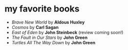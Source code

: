 # my favorite books

- *Brave New World* by **Aldous Huxley**
- *Cosmos* by **Carl Sagan**
- *East of Eden* by **John Steinbeck** (review coming soon!)
- *The Fault in Our Stars* by **John Green**
- *Turtles All The Way Down* by **John Green**